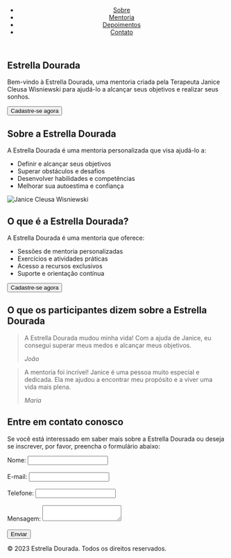 <!DOCTYPE html>
<html lang="pt-BR">
<head>
  <meta charset="UTF-8">
  <meta name="viewport" content="width=device-width, initial-scale=1.0">
  <title>Estrella Dourada - Mentoria com Janice Cleusa Wisniewski</title>
  <link rel="stylesheet" href="estilos.css">
  <link rel="stylesheet" href="https://fonts.googleapis.com/css?family=Open+Sans:300,400,600,700&display=swap">
  <link rel="stylesheet" href="https://cdnjs.cloudflare.com/ajax/libs/font-awesome/5.15.3/css/all.min.css">
</head>
<body>
  <header>
    <nav>
      <ul>
        <li><a href="#sobre">Sobre</a></li>
        <li><a href="#mentoria">Mentoria</a></li>
        <li><a href="#depoimentos">Depoimentos</a></li>
        <li><a href="#contato">Contato</a></li>
      </ul>
    </nav>
  </header>
  <main>
    <section id="hero">
      <h1>Estrella Dourada</h1>
      <p>Bem-vindo à Estrella Dourada, uma mentoria criada pela Terapeuta Janice Cleusa Wisniewski para ajudá-lo a alcançar seus objetivos e realizar seus sonhos.</p>
      <button>Cadastre-se agora</button>
    </section>
    <section id="sobre">
      <h2>Sobre a Estrella Dourada</h2>
      <p>A Estrella Dourada é uma mentoria personalizada que visa ajudá-lo a:</p>
      <ul>
        <li>Definir e alcançar seus objetivos</li>
        <li>Superar obstáculos e desafios</li>
        <li>Desenvolver habilidades e competências</li>
        <li>Melhorar sua autoestima e confiança</li>
      </ul>
      <img src="janice-wisniewski.jpg" alt="Janice Cleusa Wisniewski">
    </section>
    <section id="mentoria">
      <h2>O que é a Estrella Dourada?</h2>
      <p>A Estrella Dourada é uma mentoria que oferece:</p>
      <ul>
        <li>Sessões de mentoria personalizadas</li>
        <li>Exercícios e atividades práticas</li>
        <li>Acesso a recursos exclusivos</li>
        <li>Suporte e orientação contínua</li>
      </ul>
      <button>Cadastre-se agora</button>
    </section>
    <section id="depoimentos">
      <h2>O que os participantes dizem sobre a Estrella Dourada</h2>
      <blockquote>
        <p>A Estrella Dourada mudou minha vida! Com a ajuda de Janice, eu consegui superar meus medos e alcançar meus objetivos.</p>
        <cite>João</cite>
      </blockquote>
      <blockquote>
        <p>A mentoria foi incrível! Janice é uma pessoa muito especial e dedicada. Ela me ajudou a encontrar meu propósito e a viver uma vida mais plena.</p>
        <cite>Maria</cite>
      </blockquote>
    </section>
    <section id="contato">
      <h2>Entre em contato conosco</h2>
      <p>Se você está interessado em saber mais sobre a Estrella Dourada ou deseja se inscrever, por favor, preencha o formulário abaixo:</p>
      <form>
        <label for="nome">Nome:</label>
        <input type="text" id="nome" name="nome"><br><br>
        <label for="email">E-mail:</label>
        <input type="email" id="email" name="email"><br><br>
        <label for="telefone">Telefone:</label>
        <input type="tel" id="telefone" name="telefone"><br><br>
        <label for="mensagem">Mensagem:</label>
        <textarea id="mensagem" name="mensagem"></textarea><br><br>
        <input type="submit" value="Enviar">
      </form>
    </section>
  </main>
  <footer>
    <p>&copy; 2023 Estrella Dourada. Todos os direitos reservados.</p>
  </footer>
</body>
</html>
